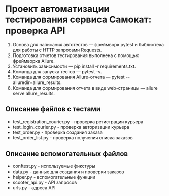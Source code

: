 # Проект автоматизации тестирования сервиса Самокат: проверка API

1. Основа для написания автотестов — фреймворк pytest и библиотека для работы с HTTP запросами Requests.
2. Подготовка отчетов тестирования выполнена с помощью фреймворка Allure.
3. Установить зависимости — pip install -r requirements.txt.
4. Команда для запуска тестов — pytest -v.
5. Команда для формирования Allure-отчета — pytest --alluredir=allure_results.
6. Команда для формирования отчета в виде web-страницы — allure serve allure_results.

## Описание файлов с тестами
* test_registration_courier.py - проверка регистрации курьера
* test_login_courier.py - проверка авторизации курьера
* test_order.py - проверка создания заказа
* test_order_list.py - проверка получения списка заказов

## Описание вспомогательных файлов
* conftest.py - используемые фикстуры
* data.py - данные для создания и проверки заказов
* helper.py - вспомогательные функции
* scooter_api.py - API запросов
* urls.py - адреса API